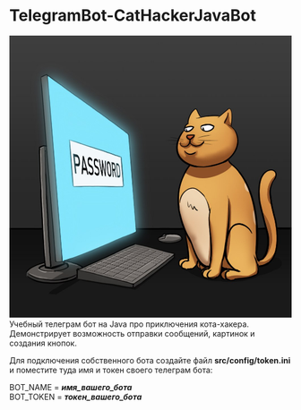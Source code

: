 # TelegramBot-CatHackerJavaBot

![Иллюстрация кот-хакер сидит перед компьютером](/src/main/resources/images/step_7_pic.jpg)
Учебный телеграм бот на Java про приключения кота-хакера. Демонстрирует возможность отправки сообщений, картинок и создания кнопок.

Для подключения собственного бота создайте файл **src/config/token.ini** и поместите туда имя и токен своего телеграм бота:

BOT_NAME = _**имя_вашего_бота**_\
BOT_TOKEN = _**токен_вашего_бота**_
